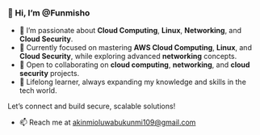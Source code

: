 ### 👋 Hi, I’m @Funmisho

- 👀 I’m passionate about **Cloud Computing**, **Linux**, **Networking**, and **Cloud Security**.
- 🌱 Currently focused on mastering **AWS Cloud Computing**, **Linux**, and **Cloud Security**, while exploring advanced **networking** concepts.
- 🤝 Open to collaborating on **cloud computing**, **networking**, and **cloud security** projects.
- 🧠 Lifelong learner, always expanding my knowledge and skills in the tech world.

Let’s connect and build secure, scalable solutions!
- 📫 Reach me at akinmioluwabukunmi109@gmail.com

<!---
Funmisho/Funmisho is a ✨ special ✨ repository because its `README.md` (this file) appears on your GitHub profile.
You can click the Preview link to take a look at your changes.
--->
